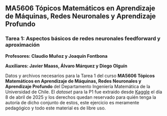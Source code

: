 ## **MA5606 Tópicos Matemáticos en Aprendizaje de Máquinas, Redes Neuronales y Aprendizaje Profundo**
 
### **Tarea 1: Aspectos básicos de redes neuronales feedforward y aproximación**

**Profesores: Claudio Muñoz y Joaquín Fontbona**

**Auxiliares: Javier Maass, Álvaro Márquez y Diego Olguín**

Datos y archivos necesarios para la Tarea 1 del curso **MA5606 Tópicos Matemáticos en Aprendizaje de Máquinas, Redes Neuronales y Aprendizaje Profundo** del Departamento Ingeniería Matemática de la Universidad de Chile. El *dataset* para la P1 fue extraido desde [Kaggle](https://www.kaggle.com/datasets/mahdimashayekhi/health-and-lifestyle-dataset) el día 8 de abril de 2025 y los derechos quedan reservado para quién tenga la autoría de dicho conjunto de estos, este ejercicio es meramente pedagógico y todo este material es de libre uso.
